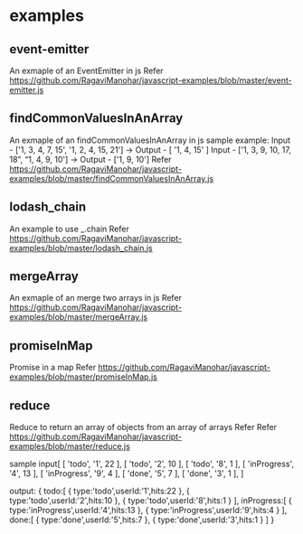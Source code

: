# examples

## event-emitter
An exmaple of an EventEmitter in js
Refer https://github.com/RagaviManohar/javascript-examples/blob/master/event-emitter.js

## findCommonValuesInAnArray
An exmaple of an findCommonValuesInAnArray in js
sample example:
Input - ['1, 3, 4, 7, 15', '1, 2, 4, 15, 21'] -> Output - [ '1, 4, 15' ]
Input - ['1, 3, 9, 10, 17, 18”, “1, 4, 9, 10'] -> Output - ['1, 9, 10']
Refer https://github.com/RagaviManohar/javascript-examples/blob/master/findCommonValuesInAnArray.js

## lodash_chain
An example to use _.chain
Refer https://github.com/RagaviManohar/javascript-examples/blob/master/lodash_chain.js

## mergeArray
An exmaple of an merge two arrays in js
Refer https://github.com/RagaviManohar/javascript-examples/blob/master/mergeArray.js

## promiseInMap
Promise in a map
Refer https://github.com/RagaviManohar/javascript-examples/blob/master/promiseInMap.js

## reduce
Reduce to return an array of objects from an array of arrays
Refer Refer https://github.com/RagaviManohar/javascript-examples/blob/master/reduce.js

sample input[
    [ 'todo', '1', 22 ],
    [ 'todo', '2', 10 ],
    [ 'todo', '8', 1 ],
    [ 'inProgress', '4', 13 ],
    [ 'inProgress', '9', 4 ],
    [ 'done', '5', 7 ],
    [ 'done', '3', 1 ],
]

output:
{
    todo:[
        { type:'todo',userId:'1',hits:22 },
        { type:'todo',userId:'2',hits:10 },
        { type:'todo',userId:'8',hits:1 }
    ],
    inProgress:[
        { type:'inProgress',userId:'4',hits:13 },
        { type:'inProgress',userId:'9',hits:4 }
    ],
    done:[
        { type:'done',userId:'5',hits:7 },
        { type:'done',userId:'3',hits:1 }
    ]
}

